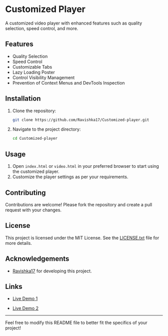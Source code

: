# Customized Player

A customized video player with enhanced features such as quality selection, speed control, and more.

## Features

- Quality Selection
- Speed Control
- Customizable Tabs
- Lazy Loading Poster
- Control Visibility Management
- Prevention of Context Menus and DevTools Inspection

## Installation

1. Clone the repository:
   ```sh
   git clone https://github.com/Ravishka17/Customized-player.git
   ```
2. Navigate to the project directory:
   ```sh
   cd Customized-player
   ```

## Usage

1. Open `index.html` or `video.html` in your preferred browser to start using the customized player.
2. Customize the player settings as per your requirements.

## Contributing

Contributions are welcome! Please fork the repository and create a pull request with your changes.

## License

This project is licensed under the MIT License. See the [LICENSE.txt](https://github.com/Ravishka17/Customized-player/blob/main/LICENSE.txt) file for more details. 

## Acknowledgements

- [Ravishka17](https://github.com/Ravishka17) for developing this project.

## Links

- [Live Demo 1](https://customized-player.vercel.app)

- [Live Demo 2](https://customized-player.vercel.app/video.html)

---

Feel free to modify this README file to better fit the specifics of your project!
